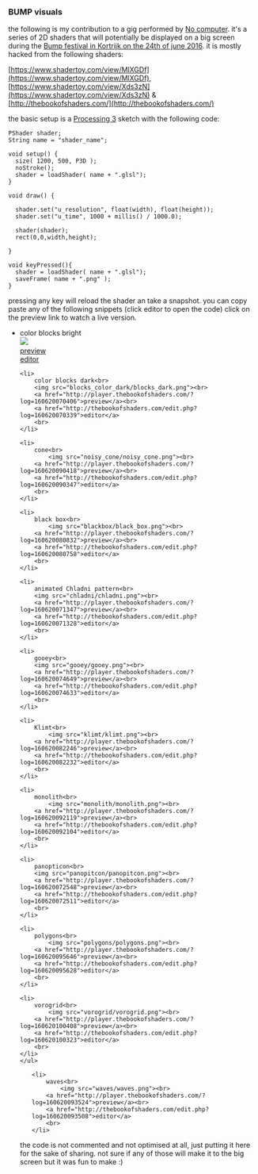
### BUMP visuals

the following is my contribution to a gig performed by [No computer](http://nocomputer.be/). it's a series of 2D shaders that will potentially be displayed on a big screen during the [Bump festival in Kortrijk on the 24th of june 2016](http://bump-festival.be/).
it is mostly hacked from the following shaders:

[https://www.shadertoy.com/view/MlXGDf](https://www.shadertoy.com/view/MlXGDf), [https://www.shadertoy.com/view/Xds3zN](https://www.shadertoy.com/view/Xds3zN) & [http://thebookofshaders.com/](http://thebookofshaders.com/)

the basic setup is a [Processing 3](https://processing.org/download/?processing) sketch with the following code:

    PShader shader;
    String name = "shader_name";

    void setup() {
      size( 1200, 500, P3D );
      noStroke();
      shader = loadShader( name + ".glsl");
    }

    void draw() {

      shader.set("u_resolution", float(width), float(height));
      shader.set("u_time", 1000 + millis() / 1000.0);

      shader(shader);
      rect(0,0,width,height);

    }

    void keyPressed(){
      shader = loadShader( name + ".glsl");
      saveFrame( name + ".png" );
    }

pressing any key will reload the shader an take a snapshot.
you can copy paste any of the following snippets (click editor to open the code)
click on the preview link to watch a live version.

<ul>
    <li>
        color blocks bright<br>
        <img src="blocks_color_bright/blocks_bright.png"><br>
        <a href="http://player.thebookofshaders.com/?log=160620065714">preview</a><br>
        <a href="http://thebookofshaders.com/edit.php?log=160620065457">editor</a>
        <br>
    </li>
</ul>
<ul>

    <li>
        color blocks dark<br>
        <img src="blocks_color_dark/blocks_dark.png"><br>
        <a href="http://player.thebookofshaders.com/?log=160620070406">preview</a><br>
        <a href="http://thebookofshaders.com/edit.php?log=160620070339">editor</a>
        <br>
    </li>
</ul>
<ul>

    <li>
        cone<br>
            <img src="noisy_cone/noisy_cone.png"><br>
        <a href="http://player.thebookofshaders.com/?log=160620090418">preview</a><br>
        <a href="http://thebookofshaders.com/edit.php?log=160620090347">editor</a>
        <br>
    </li>
</ul>
<ul>

    <li>
        black box<br>
            <img src="blackbox/black_box.png"><br>
        <a href="http://player.thebookofshaders.com/?log=160620080832">preview</a><br>
        <a href="http://thebookofshaders.com/edit.php?log=160620080758">editor</a>
        <br>
    </li>
</ul>
<ul>

    <li>
        animated Chladni pattern<br>
        <img src="chladni/chladni.png"><br>
        <a href="http://player.thebookofshaders.com/?log=160620071347">preview</a><br>
        <a href="http://thebookofshaders.com/edit.php?log=160620071328">editor</a>
        <br>
    </li>
</ul>
<ul>

    <li>
        gooey<br>
        <img src="gooey/gooey.png"><br>
        <a href="http://player.thebookofshaders.com/?log=160620074649">preview</a><br>
        <a href="http://thebookofshaders.com/edit.php?log=160620074633">editor</a>
        <br>
    </li>
</ul>
<ul>

    <li>
        Klimt<br>
            <img src="klimt/klimt.png"><br>
        <a href="http://player.thebookofshaders.com/?log=160620082246">preview</a><br>
        <a href="http://thebookofshaders.com/edit.php?log=160620082232">editor</a>
        <br>
    </li>
</ul>
<ul>

    <li>
        monolith<br>
            <img src="monolith/monolith.png"><br>
        <a href="http://player.thebookofshaders.com/?log=160620092119">preview</a><br>
        <a href="http://thebookofshaders.com/edit.php?log=160620092104">editor</a>
        <br>
    </li>
</ul>
<ul>

    <li>
        panopticon<br>
        <img src="panopitcon/panopitcon.png"><br>
        <a href="http://player.thebookofshaders.com/?log=160620072548">preview</a><br>
        <a href="http://thebookofshaders.com/edit.php?log=160620072511">editor</a>
        <br>
    </li>
</ul>
<ul>

    <li>
        polygons<br>
            <img src="polygons/polygons.png"><br>
        <a href="http://player.thebookofshaders.com/?log=160620095646">preview</a><br>
        <a href="http://thebookofshaders.com/edit.php?log=160620095628">editor</a>
        <br>
    </li>
</ul>
<ul>


    <li>
        vorogrid<br>
            <img src="vorogrid/vorogrid.png"><br>
        <a href="http://player.thebookofshaders.com/?log=160620100408">preview</a><br>
        <a href="http://thebookofshaders.com/edit.php?log=160620100323">editor</a>
        <br>
    </li>
    </ul>
<ul>

    <li>
        waves<br>
            <img src="waves/waves.png"><br>
        <a href="http://player.thebookofshaders.com/?log=160620093524">preview</a><br>
        <a href="http://thebookofshaders.com/edit.php?log=160620093508">editor</a>
        <br>
    </li>
</ul>

the code is not commented and not optimised at all, just putting it here for the sake of sharing.
not sure if any of those will make it to the big screen but it was fun to make :)
